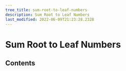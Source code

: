 ```yaml
---
tree_title: sum-root-to-leaf-numbers
description: Sum Root to Leaf Numbers
last_modified: 2022-06-09T21:23:28.2328
---
```


# Sum Root to Leaf Numbers

## Contents

